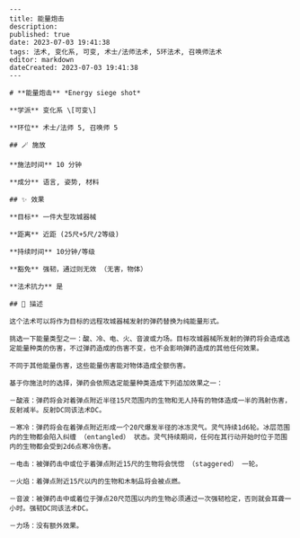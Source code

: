 
    ---
    title: 能量炮击
    description: 
    published: true
    date: 2023-07-03 19:41:38
    tags: 法术, 变化系, 可变, 术士/法师法术, 5环法术, 召唤师法术
    editor: markdown
    dateCreated: 2023-07-03 19:41:38
    ---

    # **能量炮击** *Energy siege shot*

    **学派** 变化系 \[可变\] 

    **环位** 术士/法师 5, 召唤师 5

    ## 🪄 施放

    **施法时间** 10 分钟

    **成分** 语言, 姿势, 材料

    ## ✨ 效果 

    **目标** 一件大型攻城器械 

    **距离** 近距 (25尺+5尺/2等级)  

    **持续时间** 10分钟/等级 

    **豁免** 强韧，通过则无效 （无害，物体）

    **法术抗力** 是

    ## 📖 描述

    这个法术可以将作为目标的远程攻城器械发射的弹药替换为纯能量形式。

    挑选一下能量类型之一：酸、冷、电、火、音波或力场。目标攻城器械所发射的弹药将会造成选定能量种类的伤害，不过弹药造成的伤害不变，也不会影响弹药造成的其他任何效果。

    不同于其他能量伤害，这些能量伤害能对物体造成全额伤害。

    基于你施法时的选择，弹药会依照选定能量种类造成下列追加效果之一：

    －酸液：弹药将会对着弹点附近半径15尺范围内的生物和无人持有的物体造成一半的溅射伤害，反射减半。反射DC同该法术DC。

    －寒冷：弹药将会在着弹点附近形成一个20尺爆发半径的冰冻灵气。灵气持续1d6轮。冰层范围内的生物都会陷入纠缠 （entangled） 状态。灵气持续期间，任何在其行动开始时位于范围内的生物都会受到2d6点寒冷伤害。

    －电击：被弹药击中或位于着弹点附近15尺的生物将会恍惚 （staggered） 一轮。

    －火焰：着弹点附近15尺以内的生物和木制品将会被点燃。

    －音波：被弹药击中或着位于弹点20尺范围以内的生物必须通过一次强韧检定，否则就会耳聋一小时。强韧DC同该法术DC。

    －力场：没有额外效果。
    